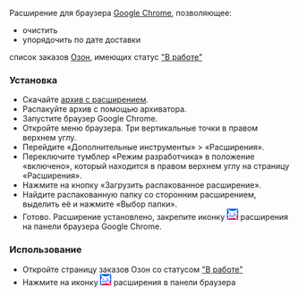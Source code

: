 Расширение для браузера [Google Chrome](https://www.google.com/chrome/), позволяющее:
- очистить
- упорядочить по дате доставки

список заказов [Озон](https://www.ozon.ru/), имеющих статус ["В работе"](https://www.ozon.ru/my/orderlist?sort=2)

### Установка

- Скачайте [архив с расширением](https://github.com/bookhankaa/ozonator/archive/refs/heads/master.zip).
- Распакуйте архив с помощью архиватора.
- Запустите браузер Google Chrome.
- Откройте меню браузера. Три вертикальные точки в правом верхнем углу.
- Перейдите «Дополнительные инструменты» > «Расширения».
- Переключите тумблер «Режим разработчика» в положение «включено», который находится в правом верхнем углу на страницу «Расширения».
- Нажмите на кнопку «Загрузить распакованное расширение».
- Найдите распакованную папку со сторонним расширением, выделить её и нажмите «Выбор папки».
- Готово. Расширение установлено, закрепите иконку <img src="https://github.com/bookhankaa/ozonator/blob/0566e9a622a7aadb680c730d993485649b408cbe/ozon-shine.png" alt="Иконка расширения Ozonator" width="20"/> расширения на панели браузера Google Chrome.

### Использование

- Откройте страницу заказов Озон со статусом ["В работе"](https://www.ozon.ru/my/orderlist?sort=2)
- Нажмите на иконку <img src="https://github.com/bookhankaa/ozonator/blob/0566e9a622a7aadb680c730d993485649b408cbe/ozon-shine.png" alt="Иконка расширения Ozonator" width="20"/> расширения в панели браузера
